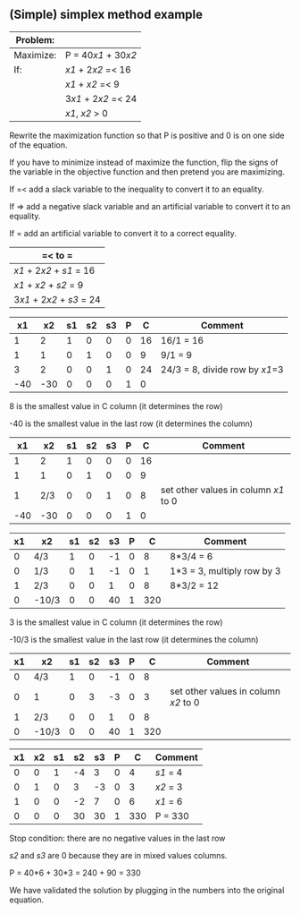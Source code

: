 ## (Simple) simplex method example

| Problem: |  |
| -- | -- |
| Maximize: | P = 40*x1* + 30*x2* |
| If: | *x1* + 2*x2* =< 16 |
|  | *x1* + *x2* =< 9 |
|  | 3*x1* + 2*x2* =< 24 |
|  | *x1*, *x2* > 0 |

Rewrite the maximization function so that P is positive and 0 is on one side of the equation.

If you have to minimize instead of maximize the function, flip the signs of the variable in the objective function and then pretend you are maximizing.

If =< add a slack variable to the inequality to convert it to an equality.

If => add a negative slack variable and an artificial variable to convert it to an equality.

If = add an artificial variable to convert it to a correct equality.

| =< to = |
| -- |
| *x1* + 2*x2* + *s1* = 16 |
| *x1* + *x2* + *s2* = 9 |
| 3*x1* + 2*x2* + *s3* = 24 |

| x1 | x2 | s1 | s2 | s3 | P | C | Comment |
| -- | -- | -- | -- | -- | -- | -- | -- |
| 1 | 2 | 1 | 0 | 0 | 0 | 16 |  16/1 = 16 |
| 1 | 1 | 0 | 1 | 0 | 0 | 9 |  9/1 = 9 |
| 3 | 2 | 0 | 0 | 1 | 0 | 24 |  24/3 = 8, divide row by *x1*=3 |
| -40 | -30 | 0 | 0 | 0 | 1 | 0 |    |

8 is the smallest value in C column (it determines the row)

-40 is the smallest value in the last row (it determines the column)

| x1 | x2 | s1 | s2 | s3 | P | C | Comment |
| -- | -- | -- | -- | -- | -- | -- | -- |
| 1 | 2 | 1 | 0 | 0 | 0 | 16 |  |
| 1 | 1 | 0 | 1 | 0 | 0 | 9 |  |
| 1 | 2/3 | 0 | 0 | 1 | 0 | 8 | set other values in column *x1* to 0
| -40 | -30 | 0 | 0 | 0 | 1 | 0 |  |

| x1 | x2 | s1 | s2 | s3 | P | C | Comment |
| -- | -- | -- | -- | -- | -- | -- | -- |
| 0 | 4/3 | 1 | 0 | -1 | 0 | 8 | 8\*3/4 = 6 |
| 0 | 1/3 | 0 | 1 | -1 | 0 | 1 | 1\*3 = 3, multiply row by 3 |
| 1 | 2/3 | 0 | 0 | 1 | 0 | 8 | 8\*3/2 = 12 |
| 0 | -10/3 | 0 | 0 | 40 | 1 | 320 |  |

3 is the smallest value in C column (it determines the row)

-10/3 is the smallest value in the last row (it determines the column)

| x1 | x2 | s1 | s2 | s3 | P | C | Comment |
| -- | -- | -- | -- | -- | -- | -- | -- |
| 0 | 4/3 | 1 | 0 | -1 | 0 | 8 |  |
| 0 | 1 | 0 | 3 | -3 | 0 | 3 | set other values in column *x2* to 0 |
| 1 | 2/3 | 0 | 0 | 1 | 0 | 8 |  |
| 0 | -10/3 | 0 | 0 | 40 | 1 | 320 |  |

| x1 | x2 | s1 | s2 | s3 | P | C | Comment |
| -- | -- | -- | -- | -- | -- | -- | -- |
| 0 | 0 | 1 | -4 | 3 | 0 | 4 | *s1* = 4 |
| 0 | 1 | 0 | 3 | -3 | 0 | 3 | *x2* = 3 |
| 1 | 0 | 0 | -2 | 7 | 0 | 6 | *x1* = 6 |
| 0 | 0 | 0 | 30 | 30 | 1 | 330 | P = 330 |

Stop condition: there are no negative values in the last row

*s2* and *s3* are 0 because they are in mixed values columns.

P = 40\*6 + 30\*3 = 240 + 90 = 330

We have validated the solution by plugging in the numbers into the original equation.